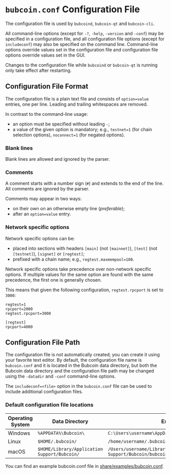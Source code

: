 # `bubcoin.conf` Configuration File

The configuration file is used by `bubcoind`, `bubcoin-qt` and `bubcoin-cli`.

All command-line options (except for `-?`, `-help`, `-version` and `-conf`) may be specified in a configuration file, and all configuration file options (except for `includeconf`) may also be specified on the command line. Command-line options override values set in the configuration file and configuration file options override values set in the GUI.

Changes to the configuration file while `bubcoind` or `bubcoin-qt` is running only take effect after restarting.

## Configuration File Format

The configuration file is a plain text file and consists of `option=value` entries, one per line. Leading and trailing whitespaces are removed.

In contrast to the command-line usage:
- an option must be specified without leading `-`;
- a value of the given option is mandatory; e.g., `testnet=1` (for chain selection options), `noconnect=1` (for negated options).

### Blank lines

Blank lines are allowed and ignored by the parser.

### Comments

A comment starts with a number sign (`#`) and extends to the end of the line. All comments are ignored by the parser.

Comments may appear in two ways:
- on their own on an otherwise empty line (_preferable_);
- after an `option=value` entry.

### Network specific options

Network specific options can be:
- placed into sections with headers `[main]` (not `[mainnet]`), `[test]` (not `[testnet]`), `[signet]` or `[regtest]`;
- prefixed with a chain name; e.g., `regtest.maxmempool=100`.

Network specific options take precedence over non-network specific options.
If multiple values for the same option are found with the same precedence, the
first one is generally chosen.

This means that given the following configuration, `regtest.rpcport` is set to `3000`:

```
regtest=1
rpcport=2000
regtest.rpcport=3000

[regtest]
rpcport=4000
```

## Configuration File Path

The configuration file is not automatically created; you can create it using your favorite text editor. By default, the configuration file name is `bubcoin.conf` and it is located in the Bubcoin data directory, but both the Bubcoin data directory and the configuration file path may be changed using the `-datadir` and `-conf` command-line options.

The `includeconf=<file>` option in the `bubcoin.conf` file can be used to include additional configuration files.

### Default configuration file locations

Operating System | Data Directory | Example Path
-- | -- | --
Windows | `%APPDATA%\Bubcoin\` | `C:\Users\username\AppData\Roaming\Bubcoin\bubcoin.conf`
Linux | `$HOME/.bubcoin/` | `/home/username/.bubcoin/bubcoin.conf`
macOS | `$HOME/Library/Application Support/Bubcoin/` | `/Users/username/Library/Application Support/Bubcoin/bubcoin.conf`

You can find an example bubcoin.conf file in [share/examples/bubcoin.conf](../share/examples/bubcoin.conf).

